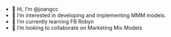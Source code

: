 - 👋 Hi, I’m @joangcc
- 👀 I’m interested in developing and implementing MMM models.
- 🌱 I’m currently learning FB Robyn
- 💞️ I’m looking to collaborate on Marketing Mix Models

<!---
joangcc/joangcc is a ✨ special ✨ repository because its `README.md` (this file) appears on your GitHub profile.
You can click the Preview link to take a look at your changes.
--->
